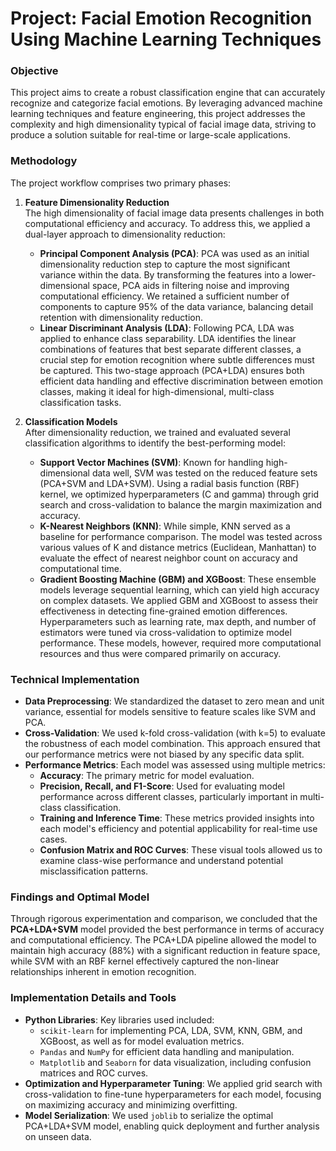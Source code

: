 

# Project: Facial Emotion Recognition Using Machine Learning Techniques

### Objective
This project aims to create a robust classification engine that can accurately recognize and categorize facial emotions. By leveraging advanced machine learning techniques and feature engineering, this project addresses the complexity and high dimensionality typical of facial image data, striving to produce a solution suitable for real-time or large-scale applications.

### Methodology
The project workflow comprises two primary phases:

1. **Feature Dimensionality Reduction**  
   The high dimensionality of facial image data presents challenges in both computational efficiency and accuracy. To address this, we applied a dual-layer approach to dimensionality reduction:
   - **Principal Component Analysis (PCA)**: PCA was used as an initial dimensionality reduction step to capture the most significant variance within the data. By transforming the features into a lower-dimensional space, PCA aids in filtering noise and improving computational efficiency. We retained a sufficient number of components to capture 95% of the data variance, balancing detail retention with dimensionality reduction.
   - **Linear Discriminant Analysis (LDA)**: Following PCA, LDA was applied to enhance class separability. LDA identifies the linear combinations of features that best separate different classes, a crucial step for emotion recognition where subtle differences must be captured. This two-stage approach (PCA+LDA) ensures both efficient data handling and effective discrimination between emotion classes, making it ideal for high-dimensional, multi-class classification tasks.

2. **Classification Models**  
   After dimensionality reduction, we trained and evaluated several classification algorithms to identify the best-performing model:
   - **Support Vector Machines (SVM)**: Known for handling high-dimensional data well, SVM was tested on the reduced feature sets (PCA+SVM and LDA+SVM). Using a radial basis function (RBF) kernel, we optimized hyperparameters (C and gamma) through grid search and cross-validation to balance the margin maximization and accuracy.
   - **K-Nearest Neighbors (KNN)**: While simple, KNN served as a baseline for performance comparison. The model was tested across various values of K and distance metrics (Euclidean, Manhattan) to evaluate the effect of nearest neighbor count on accuracy and computational time.
   - **Gradient Boosting Machine (GBM) and XGBoost**: These ensemble models leverage sequential learning, which can yield high accuracy on complex datasets. We applied GBM and XGBoost to assess their effectiveness in detecting fine-grained emotion differences. Hyperparameters such as learning rate, max depth, and number of estimators were tuned via cross-validation to optimize model performance. These models, however, required more computational resources and thus were compared primarily on accuracy.

### Technical Implementation
- **Data Preprocessing**: We standardized the dataset to zero mean and unit variance, essential for models sensitive to feature scales like SVM and PCA.
- **Cross-Validation**: We used k-fold cross-validation (with k=5) to evaluate the robustness of each model combination. This approach ensured that our performance metrics were not biased by any specific data split.
- **Performance Metrics**: Each model was assessed using multiple metrics:
  - **Accuracy**: The primary metric for model evaluation.
  - **Precision, Recall, and F1-Score**: Used for evaluating model performance across different classes, particularly important in multi-class classification.
  - **Training and Inference Time**: These metrics provided insights into each model's efficiency and potential applicability for real-time use cases.
  - **Confusion Matrix and ROC Curves**: These visual tools allowed us to examine class-wise performance and understand potential misclassification patterns.

### Findings and Optimal Model
Through rigorous experimentation and comparison, we concluded that the **PCA+LDA+SVM** model provided the best performance in terms of accuracy and computational efficiency. The PCA+LDA pipeline allowed the model to maintain high accuracy (88%) with a significant reduction in feature space, while SVM with an RBF kernel effectively captured the non-linear relationships inherent in emotion recognition.

### Implementation Details and Tools
- **Python Libraries**: Key libraries used included:
  - `scikit-learn` for implementing PCA, LDA, SVM, KNN, GBM, and XGBoost, as well as for model evaluation metrics.
  - `Pandas` and `NumPy` for efficient data handling and manipulation.
  - `Matplotlib` and `Seaborn` for data visualization, including confusion matrices and ROC curves.
- **Optimization and Hyperparameter Tuning**: We applied grid search with cross-validation to fine-tune hyperparameters for each model, focusing on maximizing accuracy and minimizing overfitting.
- **Model Serialization**: We used `joblib` to serialize the optimal PCA+LDA+SVM model, enabling quick deployment and further analysis on unseen data.

